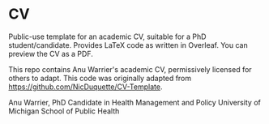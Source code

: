 # CV
Public-use template for an academic CV, suitable for a PhD student/candidate. 
Provides LaTeX code as written in Overleaf. 
You can preview the CV as a PDF.

This repo contains Anu Warrier's academic CV, permissively licensed for others to adapt. This code was originally adapted from https://github.com/NicDuquette/CV-Template. 

Anu Warrier, PhD Candidate in Health Management and Policy
University of Michigan School of Public Health
